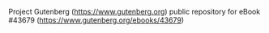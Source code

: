 Project Gutenberg (https://www.gutenberg.org) public repository for eBook #43679 (https://www.gutenberg.org/ebooks/43679)
